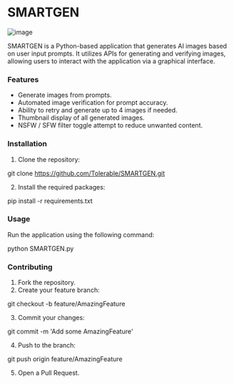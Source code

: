 # SMARTGEN

![image](https://github.com/user-attachments/assets/957ea292-5732-4115-89c7-f931e73e25d3)

SMARTGEN is a Python-based application that generates AI images based on user input prompts. It utilizes APIs for generating and verifying images, allowing users to interact with the application via a graphical interface.

### Features

- Generate images from prompts.
- Automated image verification for prompt accuracy.
- Ability to retry and generate up to 4 images if needed.
- Thumbnail display of all generated images.
- NSFW / SFW filter toggle attempt to reduce unwanted content.

### Installation

1. Clone the repository:

git clone https://github.com/Tolerable/SMARTGEN.git


2. Install the required packages:

pip install -r requirements.txt


### Usage

Run the application using the following command:

python SMARTGEN.py


### Contributing

1. Fork the repository.
2. Create your feature branch:

git checkout -b feature/AmazingFeature


3. Commit your changes:

git commit -m 'Add some AmazingFeature'


4. Push to the branch:

git push origin feature/AmazingFeature


5. Open a Pull Request.

